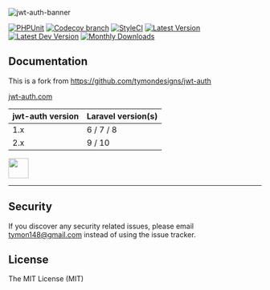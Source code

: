 ![jwt-auth-banner](https://cloud.githubusercontent.com/assets/1801923/9915273/119b9350-5cae-11e5-850b-c941cac60b32.png)

[![PHPUnit](https://github.com/tymondesigns/jwt-auth/workflows/PHPUnit%20tests/badge.svg)](https://github.com/tymondesigns/jwt-auth/actions)
[![Codecov branch](https://img.shields.io/codecov/c/github/tymondesigns/jwt-auth/develop.svg?style=flat-square&logo=codecov)](https://codecov.io/github/tymondesigns/jwt-auth)
[![StyleCI](https://styleci.io/repos/23680678/shield?style=flat-square)](https://styleci.io/repos/23680678)
[![Latest Version](http://img.shields.io/packagist/v/tymon/jwt-auth.svg?style=flat-square&logo=composer)](https://packagist.org/packages/tymon/jwt-auth)
[![Latest Dev Version](https://img.shields.io/packagist/vpre/tymon/jwt-auth.svg?style=flat-square&logo=composer)](https://packagist.org/packages/tymon/jwt-auth#dev-develop)
[![Monthly Downloads](https://img.shields.io/packagist/dm/tymon/jwt-auth.svg?style=flat-square&logo=composer)](https://packagist.org/packages/tymon/jwt-auth)

## Documentation

This is a fork from https://github.com/tymondesigns/jwt-auth

[jwt-auth.com](https://jwt-auth.com)

| jwt-auth version | Laravel version(s) |
|---|---|
| 1.x  | 6 / 7 / 8 |
| 2.x  | 9 / 10 |


[<img src="https://user-images.githubusercontent.com/1801923/57975478-a7a88900-79c1-11e9-924b-d7fa742f743b.png" height="40">](https://www.patreon.com/bePatron?u=11815122)

-----------------------------------

## Security

If you discover any security related issues, please email tymon148@gmail.com instead of using the issue tracker.

## License

The MIT License (MIT)
